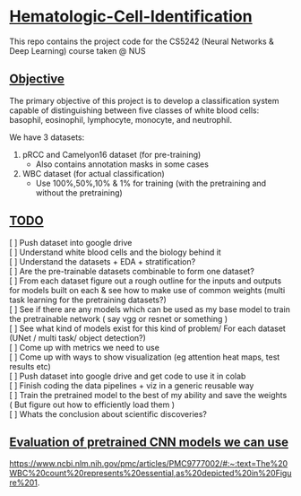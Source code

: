 # <u> Hematologic-Cell-Identification </u>

This repo contains the project code for the CS5242 (Neural Networks &amp; Deep Learning) course taken @ NUS

## <u> Objective </u>

The primary objective of this project is to develop a classification system capable
of distinguishing between five classes of white blood cells: basophil, eosinophil,
lymphocyte, monocyte, and neutrophil.

We have 3 datasets:
1. pRCC and Camelyon16 dataset (for pre-training)
   - Also contains annotation masks in some cases
2. WBC dataset (for actual classification)
   - Use 100%,50%,10% & 1% for training (with the pretraining and without the pretraining)

## <u>TODO</u>

[ ] Push dataset into google drive
<br>
[ ] Understand white blood cells and the biology behind it
<br>
[ ] Understand the datasets + EDA + stratification?
<br>
[ ] Are the pre-trainable datasets combinable to form one dataset?
<br>
[ ] From each dataset figure out a rough outline for the inputs and outputs for models built on each & see how to make use of common weights (multi task learning for the pretraining datasets?)
<br>
[ ] See if there are any models which can be used as my base model to train the pretrainable network ( say vgg or resnet or something )
<br>
[ ] See what kind of models exist for this kind of problem/ For each dataset (UNet / multi task/ object detection?)
<br>
[ ] Come up with metrics we need to use
<br>
[ ] Come up with ways to show visualization (eg attention heat maps, test results etc)
<br>
[ ] Push dataset into google drive and get code to use it in colab
<br>
[ ] Finish coding the data pipelines + viz in a generic reusable way
<br>
[ ] Train the pretrained model to the best of my ability and save the weights ( But figure out how to efficiently load them )
<br>
[ ] Whats the conclusion about scientific discoveries?
<br>

## <u> Evaluation of pretrained CNN models we can use </u>

https://www.ncbi.nlm.nih.gov/pmc/articles/PMC9777002/#:~:text=The%20WBC%20count%20represents%20essential,as%20depicted%20in%20Figure%201.